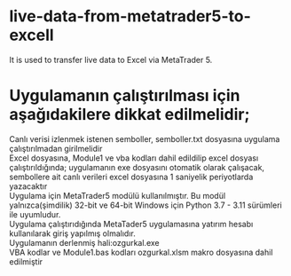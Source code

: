 # live-data-from-metatrader5-to-excell
It is used to transfer live data to Excel via MetaTrader 5.

# Uygulamanın çalıştırılması için aşağıdakilere dikkat edilmelidir;
  Canlı verisi izlenmek istenen semboller, semboller.txt dosyasına uygulama çalıştırılmadan girilmelidir  
  Excel dosyasına, Module1 ve vba kodları dahil edildilip excel dosyası çalıştırıldığında; uygulamanın exe dosyasını otomatik olarak çalışacak, sembollere ait canlı verileri excel dosyasına 1 saniyelik periyotlarda yazacaktır  
  Uygulama için MetaTrader5 modülü kullanılmıştır. Bu modül yalnızca(şimdilik) 32-bit ve 64-bit Windows için Python 3.7 - 3.11 sürümleri ile uyumludur.  
  Uygulama çalıştırıdığında MetaTader5 uygulamasına yatırım hesabı kullanılarak giriş yapılmış olmalıdır.     
  Uygulamanın derlenmiş hali:ozgurkal.exe  
  VBA kodlar ve Module1.bas kodları ozgurkal.xlsm makro dosyasına dahil edilmiştir  
 
  
